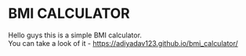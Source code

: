 # BMI CALCULATOR
Hello guys this is a simple BMI calculator. </br>
You can take a look of it - https://adiyadav123.github.io/bmi_calculator/
